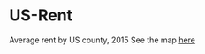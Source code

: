# US-Rent
Average rent by US county, 2015
See the map [here](https://jebowe3.github.io/Atlas/My_Maps/US-Rent/index.html)
